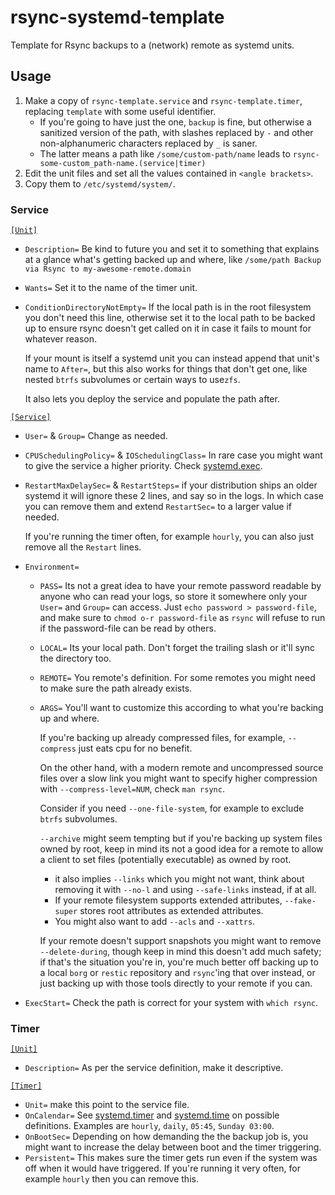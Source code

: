# rsync-systemd-template
 Template for Rsync backups to a (network) remote as systemd units.

## Usage

1. Make a copy of `rsync-template.service` and `rsync-template.timer`, replacing `template` with some useful identifier.
   * If you're going to have just the one, `backup` is fine, but otherwise a sanitized version of the path, with slashes replaced by `-` and other non-alphanumeric characters replaced by `_` is saner.
   * The latter means a path like `/some/custom-path/name` leads to `rsync-some-custom_path-name.(service|timer)`
2. Edit the unit files and set all the values contained in `<angle brackets>`.
3. Copy them to `/etc/systemd/system/`.

### Service

[`[Unit]`](https://www.freedesktop.org/software/systemd/man/latest/systemd.unit.html)

* `Description=` Be kind to future you and set it to something that explains at a glance what's getting backed up and where, like `/some/path Backup via Rsync to my-awesome-remote.domain`

* `Wants=` Set it to the name of the timer unit.

* `ConditionDirectoryNotEmpty=` If the local path is in the root filesystem you don't need this line, otherwise set it to the local path to be backed up to ensure rsync doesn't get called on it in case it fails to mount for whatever reason.
  
  If your mount is itself a systemd unit you can instead append that unit's name to `After=`, but this also works for things that don't get one, like nested `btrfs` subvolumes or certain ways to use`zfs`.
  
  It also lets you deploy the service and populate the path after.

[`[Service]`](https://www.freedesktop.org/software/systemd/man/latest/systemd.service.html)

* `User=` & `Group=` Change as needed.

* `CPUSchedulingPolicy=` & `IOSchedulingClass=` In rare case you might want to give the service a higher priority. Check [systemd.exec](https://www.freedesktop.org/software/systemd/man/latest/systemd.exec.html).

* `RestartMaxDelaySec=` & `RestartSteps=` if your distribution ships an older systemd it will ignore these 2 lines, and say so in the logs. In which case you can remove them and extend `RestartSec=` to a larger value if needed.
  
  If you're running the timer often, for example `hourly`, you can also just remove all the `Restart` lines.
  
* `Environment=`

  * `PASS=` Its not a great idea to have your remote password readable by anyone who can read your logs, so store it somewhere only your `User=` and `Group=` can access. Just `echo password > password-file`, and make sure to `chmod o-r password-file` as `rsync` will refuse to run if the password-file can be read by others.

  * `LOCAL=` Its your local path. Don't forget the trailing slash or it'll sync the directory too.

  * `REMOTE=` You remote's definition. For some remotes you might need to make sure the path already exists.

  * `ARGS=` You'll want to customize this according to what you're backing up and where.
    
    If you're backing up already compressed files, for example, `--compress` just eats cpu for no benefit.
    
    On the other hand, with a modern remote and uncompressed source files over a slow link you might want to specify higher compression with `--compress-level=NUM`, check `man rsync`.

    Consider if you need `--one-file-system`, for example to exclude `btrfs` subvolumes.
    
    `--archive` might seem tempting but if you're backing up system files owned by root, keep in mind its not a good idea for a remote to allow a client to set files (potentially executable) as owned by root.

    * it also implies `--links` which you might not want, think about removing it with `--no-l` and using `--safe-links` instead, if at all.
    * If your remote filesystem supports extended attributes, `--fake-super` stores root attributes as extended attributes.
    * You might also want to add `--acls` and `--xattrs`.
    
    If your remote doesn't support snapshots you might want to remove `--delete-during`, though keep in mind this doesn't add much safety; if that's the situation you're in, you're much better off backing up to a local `borg` or `restic` repository and `rsync`'ing that over instead, or just backing up with those tools directly to your remote if you can.

* `ExecStart=` Check the path is correct for your system with `which rsync`.

### Timer

[`[Unit]`](https://www.freedesktop.org/software/systemd/man/latest/systemd.unit.html)

* `Description=` As per the service definition, make it descriptive.

[`[Timer]`](https://www.freedesktop.org/software/systemd/man/latest/systemd.timer.html) 

* `Unit=` make this point to the service file.
* `OnCalendar=` See [systemd.timer](https://www.freedesktop.org/software/systemd/man/latest/systemd.timer.html) and [systemd.time](https://www.freedesktop.org/software/systemd/man/latest/systemd.time.html) on possible definitions. Examples are `hourly`, `daily`, `05:45`, `Sunday 03:00`.
* `OnBootSec=` Depending on how demanding the the backup job is, you might want to increase the delay between boot and the timer triggering.
* `Persistent=` This makes sure the timer gets run even if the system was off when it would have triggered. If you're running it very often, for example `hourly` then you can remove this.
